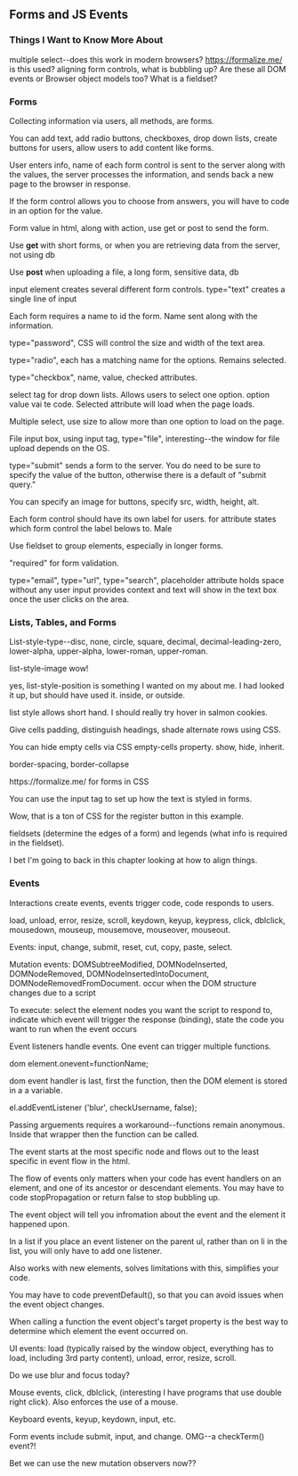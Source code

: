 ## Forms and JS Events

### Things I Want to Know More About
multiple select--does this work in modern browsers? https://formalize.me/ is this used? aligning form controls, what is bubbling up? Are these all DOM events or Browser object models too? What is a fieldset?

### Forms
<p> Collecting information via users, all methods, are forms. </p>
<p> You can add text, add radio buttons, checkboxes, drop down lists, create buttons for users, allow users to add content like forms. </p>
<p> User enters info, name of each form control is sent to the server along with the values, the server processes the information, and sends back a new page to the browser in response. </p>
<p> If the form control allows you to choose from answers, you will have to code in an option for the value. </p>
<p> Form value in html, along with action, use get or post to send the form. </p>
<p> Use <strong> get </strong>with short forms, or when you are retrieving data from the server, not using db </p>
<p> Use <strong> post </strong> when uploading a file, a long form, sensitive data, db </p>
<p> input element creates several different form controls. type="text" creates a single line of input </p>
<p> Each form requires a name to id the form. Name sent along with the information. </p>
<p> type="password", CSS will control the size and width of the text area. </p>
<p> type="radio", each has a matching name for the options. Remains selected. </p>
<p> type="checkbox", name, value, checked attributes. </p>
<p> select tag for drop down lists. Allows users to select one option. option value vai te code. Selected attribute will load when the page loads. </p>
<p> Multiple select, use size to allow more than one option to load on the page. </p>
<p> File input box, using input tag, type="file", interesting--the window for file upload depends on the OS. </p>
<p> type="submit" sends a form to the server. You do need to be sure to specify the value of the button, otherwise there is a default of "submit query."</p>
<p> You can specify an image for buttons, specify src, width, height, alt. </p>
<p> Each form control should have its own label for users. for attribute states which form control the label belows to. <//label for ="male"> Male <///label> </p>
<p> Use fieldset to group elements, especially in longer forms. </p>
<p> "required" for form validation. </p>
<p> type="email", type="url", type="search", placeholder attribute holds space without any user input provides context and text will show in the text box once the user clicks on the area. </p>


###  Lists, Tables, and Forms
<p> List-style-type--disc, none, circle, square, decimal, decimal-leading-zero, lower-alpha, upper-alpha, lower-roman, upper-roman. </p>
<p> list-style-image wow! </p>
<p> yes, list-style-position is something I wanted on my about me. I had looked it up, but should have used it. inside, or outside. </p>
<p> list style allows short hand. I should really try hover in salmon cookies. </p>
<p> Give cells padding, distinguish headings, shade alternate rows using CSS. </p>
<p> You can hide empty cells via CSS empty-cells property. show, hide, inherit. </p>
<p> border-spacing, border-collapse </p>
<p>https://formalize.me/ for forms in CSS</p>
<p> You can use the input tag to set up how the text is styled in forms. </p>
<p> Wow, that is a ton of CSS for the register button in this example. </p>
<p> fieldsets (determine the edges of a form) and legends (what info is required in the fieldset). 
<p> I bet I'm going to back in this chapter looking at how to align things. </p>

### Events

<p> Interactions create events, events trigger code, code responds to users. </p>
<p> load, unload, error, resize, scroll, keydown, keyup, keypress, click, dblclick, mousedown, mouseup, mousemove, mouseover, mouseout. </p>
<p> Events: input, change, submit, reset, cut, copy, paste, select. </p>
<p> Mutation events: DOMSubtreeModified, DOMNodeInserted, DOMNodeRemoved, DOMNodeInsertedIntoDocument, DOMNodeRemovedFromDocument. occur when the DOM structure changes due to a script</p>
<p> To execute: select the element nodes you want the script to respond to, indicate which event will trigger the response (binding), state the code you want to run when the event occurs </p>
<p>Event listeners handle events. One event can trigger multiple functions. </p>
<p> dom element.onevent=functionName; </p>
<p> dom event handler is last, first the function, then the DOM element is stored in a a variable. </p>
<p> el.addEventListener ('blur', checkUsername, false); </p>
<p> Passing arguements requires a workaround--functions remain anonymous. Inside that wrapper then the function can be called. </p>
<p> The event starts at the most specific node and flows out to the least specific in event flow in the html. </p>
<p> The flow of events only matters when your code has event handlers on an element, and one of its ancestor or descendant elements. You may have to code stopPropagation or return false to stop bubbling up. </p>
<p> The event object will tell you infromation about the event and the element it happened upon. </p>
<p> In a list if you place an event listener on the parent ul, rather than on li in the list, you will only have to add one listener. </p>
<p> Also works with new elements, solves limitations with this, simplifies your code. </p>
<p> You may have to code preventDefault(), so that you can avoid issues when the event object changes. </p>
<p> When calling a function the event object's target property is the best way to determine which element the event occurred on. </p>
<p> UI events: load (typically raised by the window object, everything has to load, including 3rd party content), unload, error, resize, scroll. </p>
<p> Do we use blur and focus today?</p>
<p> Mouse events, click, dblclick, (interesting I have programs that use double right click). Also enforces the use of a mouse. </p>
<p> Keyboard events, keyup, keydown, input, etc. </p>
<p> Form events include submit, input, and change. OMG--a checkTerm() event?!</p>
<p> Bet we can use the new mutation observers now??</p>
<p> 
